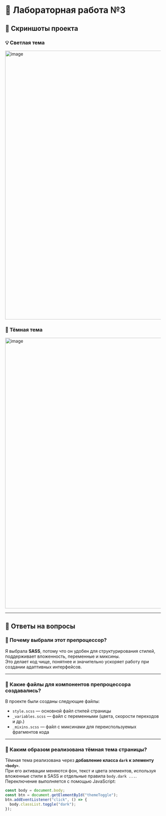 # 🧩 Лабораторная работа №3

## 📸 Скриншоты проекта
### 💡 Светлая тема
<img width="1528" height="867" alt="image" src="https://github.com/user-attachments/assets/27cc6436-a05c-483b-91ff-919c65cda617" />


### 🌙 Тёмная тема
<img width="1519" height="873" alt="image" src="https://github.com/user-attachments/assets/60b50727-3569-495c-bfb6-9865d672ed34" />


---

## 💬 Ответы на вопросы

### 🔹 Почему выбрали этот препроцессор?
Я выбрала **SASS**, потому что он удобен для структурирования стилей, поддерживает вложенность, переменные и миксины.  
Это делает код чище, понятнее и значительно ускоряет работу при создании адаптивных интерфейсов.

---

### 🔹 Какие файлы для компонентов препроцессора создавались?
В проекте были созданы следующие файлы:
- `style.scss` — основной файл стилей страницы  
- `_variables.scss` — файл с переменными (цвета, скорости переходов и др.)  
- `_mixins.scss` — файл с миксинами для переиспользуемых фрагментов кода  

---

### 🔹 Каким образом реализована тёмная тема страницы?
Тёмная тема реализована через **добавление класса `dark` к элементу `<body>`**.  
При его активации меняются фон, текст и цвета элементов, используя вложенные стили в SASS и отдельные правила `body.dark ...`.  
Переключение выполняется с помощью JavaScript:

```js
const body = document.body;
const btn = document.getElementById("themeToggle");
btn.addEventListener("click", () => {
  body.classList.toggle("dark");
});

